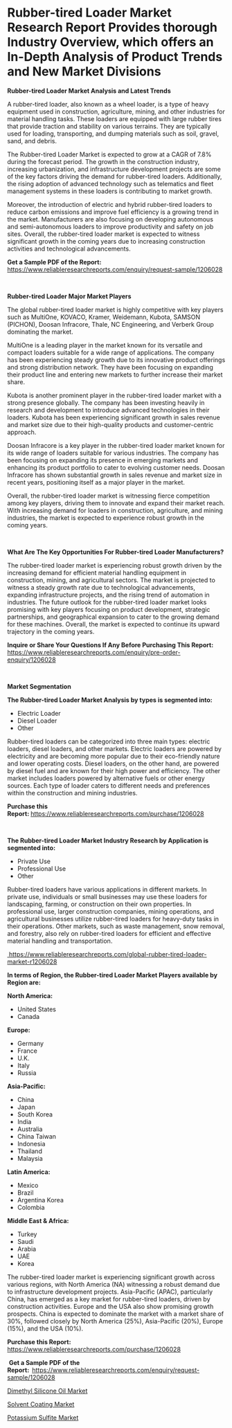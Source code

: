<p><h1>Rubber-tired Loader Market Research Report Provides thorough Industry Overview, which offers an In-Depth Analysis of Product Trends and New Market Divisions</h1></p><p><strong>Rubber-tired Loader Market Analysis and Latest Trends</strong></p>
<p><p>A rubber-tired loader, also known as a wheel loader, is a type of heavy equipment used in construction, agriculture, mining, and other industries for material handling tasks. These loaders are equipped with large rubber tires that provide traction and stability on various terrains. They are typically used for loading, transporting, and dumping materials such as soil, gravel, sand, and debris.</p><p>The Rubber-tired Loader Market is expected to grow at a CAGR of 7.8% during the forecast period. The growth in the construction industry, increasing urbanization, and infrastructure development projects are some of the key factors driving the demand for rubber-tired loaders. Additionally, the rising adoption of advanced technology such as telematics and fleet management systems in these loaders is contributing to market growth.</p><p>Moreover, the introduction of electric and hybrid rubber-tired loaders to reduce carbon emissions and improve fuel efficiency is a growing trend in the market. Manufacturers are also focusing on developing autonomous and semi-autonomous loaders to improve productivity and safety on job sites. Overall, the rubber-tired loader market is expected to witness significant growth in the coming years due to increasing construction activities and technological advancements.</p></p>
<p><strong>Get a Sample PDF of the Report:&nbsp;</strong> <a href="https://www.reliableresearchreports.com/enquiry/request-sample/1206028">https://www.reliableresearchreports.com/enquiry/request-sample/1206028</a></p>
<p>&nbsp;</p>
<p><strong>Rubber-tired Loader Major Market Players</strong></p>
<p><p>The global rubber-tired loader market is highly competitive with key players such as MultiOne, KOVACO, Kramer, Weidemann, Kubota, SAMSON (PICHON), Doosan Infracore, Thale, NC Engineering, and Verberk Group dominating the market. </p><p>MultiOne is a leading player in the market known for its versatile and compact loaders suitable for a wide range of applications. The company has been experiencing steady growth due to its innovative product offerings and strong distribution network. They have been focusing on expanding their product line and entering new markets to further increase their market share.</p><p>Kubota is another prominent player in the rubber-tired loader market with a strong presence globally. The company has been investing heavily in research and development to introduce advanced technologies in their loaders. Kubota has been experiencing significant growth in sales revenue and market size due to their high-quality products and customer-centric approach.</p><p>Doosan Infracore is a key player in the rubber-tired loader market known for its wide range of loaders suitable for various industries. The company has been focusing on expanding its presence in emerging markets and enhancing its product portfolio to cater to evolving customer needs. Doosan Infracore has shown substantial growth in sales revenue and market size in recent years, positioning itself as a major player in the market.</p><p>Overall, the rubber-tired loader market is witnessing fierce competition among key players, driving them to innovate and expand their market reach. With increasing demand for loaders in construction, agriculture, and mining industries, the market is expected to experience robust growth in the coming years.</p></p>
<p>&nbsp;</p>
<p><strong>What Are The Key Opportunities For Rubber-tired Loader Manufacturers?</strong></p>
<p><p>The rubber-tired loader market is experiencing robust growth driven by the increasing demand for efficient material handling equipment in construction, mining, and agricultural sectors. The market is projected to witness a steady growth rate due to technological advancements, expanding infrastructure projects, and the rising trend of automation in industries. The future outlook for the rubber-tired loader market looks promising with key players focusing on product development, strategic partnerships, and geographical expansion to cater to the growing demand for these machines. Overall, the market is expected to continue its upward trajectory in the coming years.</p></p>
<p><strong>Inquire or Share Your Questions If Any Before Purchasing This Report:</strong> <a href="https://www.reliableresearchreports.com/enquiry/pre-order-enquiry/1206028">https://www.reliableresearchreports.com/enquiry/pre-order-enquiry/1206028</a></p>
<p>&nbsp;</p>
<p><strong>Market Segmentation</strong></p>
<p><strong>The Rubber-tired Loader Market Analysis by types is segmented into:</strong></p>
<p><ul><li>Electric Loader</li><li>Diesel Loader</li><li>Other</li></ul></p>
<p><p>Rubber-tired loaders can be categorized into three main types: electric loaders, diesel loaders, and other markets. Electric loaders are powered by electricity and are becoming more popular due to their eco-friendly nature and lower operating costs. Diesel loaders, on the other hand, are powered by diesel fuel and are known for their high power and efficiency. The other market includes loaders powered by alternative fuels or other energy sources. Each type of loader caters to different needs and preferences within the construction and mining industries.</p></p>
<p><strong>Purchase this Report:&nbsp;</strong><a href="https://www.reliableresearchreports.com/purchase/1206028">https://www.reliableresearchreports.com/purchase/1206028</a></p>
<p>&nbsp;</p>
<p><strong>The Rubber-tired Loader Market Industry Research by Application is segmented into:</strong></p>
<p><ul><li>Private Use</li><li>Professional Use</li><li>Other</li></ul></p>
<p><p>Rubber-tired loaders have various applications in different markets. In private use, individuals or small businesses may use these loaders for landscaping, farming, or construction on their own properties. In professional use, larger construction companies, mining operations, and agricultural businesses utilize rubber-tired loaders for heavy-duty tasks in their operations. Other markets, such as waste management, snow removal, and forestry, also rely on rubber-tired loaders for efficient and effective material handling and transportation.</p></p>
<p><a href="https://www.reliableresearchreports.com/global-rubber-tired-loader-market-r1206028">&nbsp;https://www.reliableresearchreports.com/global-rubber-tired-loader-market-r1206028</a></p>
<p><strong>In terms of Region, the Rubber-tired Loader Market Players available by Region are:</strong></p>
<p>
    <p> <strong> North America: </strong>
        <ul>
            <li>United States</li>
            <li>Canada</li>
        </ul>
        </p> 
    <p> <strong> Europe: </strong>
        <ul>
            <li>Germany</li>
            <li>France</li>
            <li>U.K.</li>
            <li>Italy</li>
            <li>Russia</li>
        </ul>
        </p> 
    <p> <strong> Asia-Pacific: </strong>
        <ul>
            <li>China</li>
            <li>Japan</li>
            <li>South Korea</li>
            <li>India</li>
            <li>Australia</li>
            <li>China Taiwan</li>
            <li>Indonesia</li>
            <li>Thailand</li>
            <li>Malaysia</li>
        </ul>
        </p> 
    <p> <strong> Latin America: </strong>
        <ul>
            <li>Mexico</li>
            <li>Brazil</li>
            <li>Argentina Korea</li>
            <li>Colombia</li>
        </ul>
        </p> 
    <p> <strong> Middle East & Africa: </strong>
        <ul>
            <li>Turkey</li>
            <li>Saudi</li>
            <li>Arabia</li>
            <li>UAE</li>
            <li>Korea</li>
        </ul>
    </p>
    </p>
<p><p>The rubber-tired loader market is experiencing significant growth across various regions, with North America (NA) witnessing a robust demand due to infrastructure development projects. Asia-Pacific (APAC), particularly China, has emerged as a key market for rubber-tired loaders, driven by construction activities. Europe and the USA also show promising growth prospects. China is expected to dominate the market with a market share of 30%, followed closely by North America (25%), Asia-Pacific (20%), Europe (15%), and the USA (10%).</p></p>
<p><strong>Purchase this Report: </strong><a href="https://www.reliableresearchreports.com/purchase/1206028">https://www.reliableresearchreports.com/purchase/1206028</a></p>
<p>&nbsp;<strong>Get a Sample PDF of the Report:&nbsp;&nbsp;</strong><a href="https://www.reliableresearchreports.com/enquiry/request-sample/1206028">https://www.reliableresearchreports.com/enquiry/request-sample/1206028</a></p>
<p><strong></strong></p>
<p><p><a href="https://circular-yam-9b9.notion.site/Dimethyl-Silicone-Oil-Market-Size-CAGR-Trends-2024-2030-bfeb98bc6c7045d1a10ccd173635a8b9">Dimethyl Silicone Oil Market</a></p><p><a href="https://gratis-rainforest-2ca.notion.site/Solvent-Coating-Market-Size-Market-Outlook-and-Market-Forecast-2024-to-2031-a6bb946f40494357be7546734de3fd06">Solvent Coating Market</a></p><p><a href="https://issuu.com/reportprime-2/docs/potassium-sulfite-market-size-2030.pptx">Potassium Sulfite Market</a></p></p>